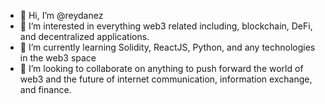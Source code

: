 - 👋 Hi, I’m @reydanez
- 👀 I’m interested in everything web3 related including, blockchain, DeFi, and decentralized applications.
- 🌱 I’m currently learning Solidity, ReactJS, Python, and any technologies in the web3 space 
- 💼 I’m looking to collaborate on anything to push forward the world of web3 and the future of internet communication, information exchange, and finance.
